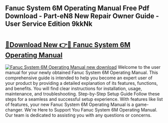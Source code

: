 ## Fanuc System 6M Operating Manual Free Pdf Download - Part-eN8 New Repair Owner Guide - User Service Edition 9kkNk

# <h2><a href="http://bc80583.oget.top/?id=Fanuc+System+6M+Operating+Manual">🔗Download New 👉🔴 Fanuc System 6M Operating Manual</a></h2>

[![Fanuc System 6M Operating Manual new download](https://i.imgur.com/5g1atiW.png)](http://bc80583.oget.top/?id=Fanuc+System+6M+Operating+Manual)
Welcome to the user manual for your newly obtained Fanuc System 6M Operating Manual. This comprehensive guide is intended to help you become an expert user of your product by providing a detailed explanation of its features, functions, and benefits. You will find clear instructions for installation, usage, maintenance, and troubleshooting. Step-by-Step Setup Guide Follow these steps for a seamless and successful setup experience. With features like list of features, your new Fanuc System 6M Operating Manual is a game-changer. We're Here to Support You Fanuc System 6M Operating Manual. Our team is dedicated to assisting you with any questions or concerns.
